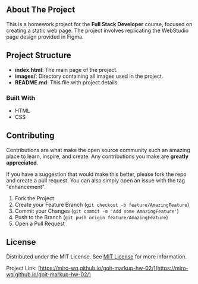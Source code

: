  ## About The Project

This is a homework project for the **Full Stack Developer** course, focused on creating a static web page. The project involves replicating the WebStudio page design provided in Figma.

## Project Structure

- **index.html**: The main page of the project.
- **images/**: Directory containing all images used in the project.
- **README.md**: This file with project details.

 ### Built With

- HTML
- CSS
  

 ## Contributing

Contributions are what make the open source community such an amazing place to learn, inspire, and create. Any contributions you make are **greatly appreciated**.

If you have a suggestion that would make this better, please fork the repo and create a pull request. You can also simply open an issue with the tag "enhancement".

1. Fork the Project
2. Create your Feature Branch (`git checkout -b feature/AmazingFeature`)
3. Commit your Changes (`git commit -m 'Add some AmazingFeature'`)
4. Push to the Branch (`git push origin feature/AmazingFeature`)
5. Open a Pull Request
   
 ## License

Distributed under the MIT License. See [MIT License](https://opensource.org/licenses/MIT) for more information.

Project Link: [https://miro-wq.github.io/goit-markup-hw-02/](https://miro-wq.github.io/goit-markup-hw-02/)
